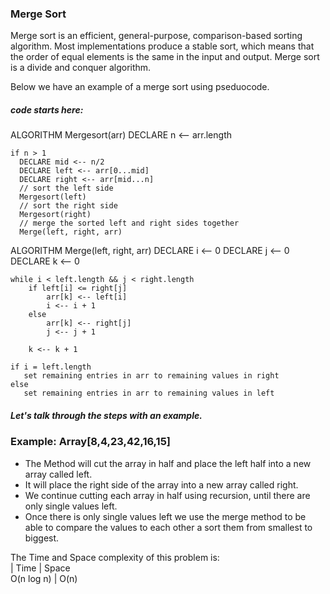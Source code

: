 ### Merge Sort

 Merge sort is an efficient, general-purpose, comparison-based sorting algorithm. 
 Most implementations produce a stable sort, which means that the order of equal elements is the same in the input and output. 
 Merge sort is a divide and conquer algorithm.  

Below we have an example of a merge sort using pseduocode.     
 ##### code starts here:

ALGORITHM Mergesort(arr)
    DECLARE n <-- arr.length
           
    if n > 1
      DECLARE mid <-- n/2
      DECLARE left <-- arr[0...mid]
      DECLARE right <-- arr[mid...n]
      // sort the left side
      Mergesort(left)
      // sort the right side
      Mergesort(right)
      // merge the sorted left and right sides together
      Merge(left, right, arr)

ALGORITHM Merge(left, right, arr)
    DECLARE i <-- 0
    DECLARE j <-- 0
    DECLARE k <-- 0

    while i < left.length && j < right.length
        if left[i] <= right[j]
            arr[k] <-- left[i]
            i <-- i + 1
        else
            arr[k] <-- right[j]
            j <-- j + 1
            
        k <-- k + 1

    if i = left.length
       set remaining entries in arr to remaining values in right
    else
       set remaining entries in arr to remaining values in left

  ##### Let's talk through the steps with an example.    
  ### Example:  Array[8,4,23,42,16,15]
- The Method will cut the array in half and place the left half into a new array called left.  
- It will place the right side of the array into a new array called right.  
- We continue cutting each array in half using recursion, until there are only single values left.  
- Once there is only single values left we use the merge method to be able to compare the values to each other a sort them from smallest to biggest.

The Time and Space complexity of this problem is:  
| Time  | Space  
O(n log n) | O(n)